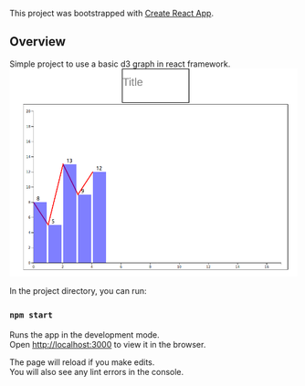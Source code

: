 This project was bootstrapped with [Create React App](https://github.com/facebook/create-react-app).

## Overview

Simple project to use a basic d3 graph in react framework.
![sample img](graph.png)

In the project directory, you can run:

### `npm start`

Runs the app in the development mode.<br />
Open [http://localhost:3000](http://localhost:3000) to view it in the browser.

The page will reload if you make edits.<br />
You will also see any lint errors in the console.
